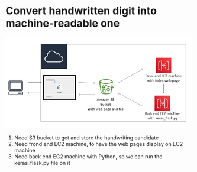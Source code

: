
# Convert handwritten digit into machine-readable one
 
 ![drawing](https://raw.githubusercontent.com/Lnmag/DSTI/master/20200730_Drawing_convert_app_handwriting_digit.PNG)


1) Need S3 bucket to get and store the handwriting candidate
2) Need frond end EC2 machine, to have the web pages display on EC2 machine
3) Need back end EC2 machine with Python, so we can run the keras_flask.py file on it
